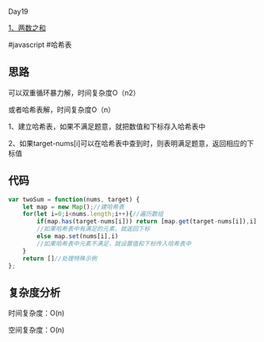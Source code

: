 Day19

[1、两数之和](https://leetcode-cn.com/problems/two-sum/)

#javascript #哈希表

## 思路

可以双重循环暴力解，时间复杂度O（n2）

或者哈希表解，时间复杂度O（n）

1、建立哈希表，如果不满足题意，就把数值和下标存入哈希表中

2、如果target-nums[i]可以在哈希表中查到时，则表明满足题意，返回相应的下标值

## 代码
```javascript
var twoSum = function(nums, target) {
    let map = new Map();//建哈希表
    for(let i=0;i<nums.length;i++){//遍历数组
        if(map.has(target-nums[i])) return [map.get(target-nums[i]),i]
        //如果哈希表中有满足的元素，就返回下标
        else map.set(nums[i],i)
        //如果哈希表中元素不满足，就设置值和下标传入哈希表中
    }
    return []//处理特殊示例
};
```
## 复杂度分析
时间复杂度：O(n)

空间复杂度：O(n)
